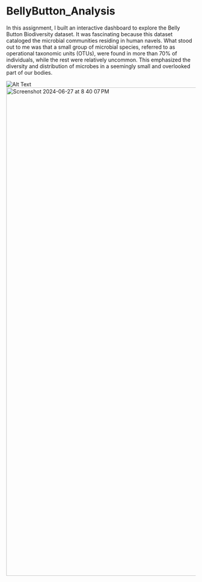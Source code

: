 # BellyButton_Analysis


In this assignment, I built an interactive dashboard to explore the Belly Button Biodiversity dataset. It was fascinating because this dataset cataloged the microbial communities residing in human navels. What stood out to me was that a small group of microbial species, referred to as operational taxonomic units (OTUs), were found in more than 70% of individuals, while the rest were relatively uncommon. This emphasized the diversity and distribution of microbes in a seemingly small and overlooked part of our bodies.

![Alt Text](.png)
<img width="1297" alt="Screenshot 2024-06-27 at 8 40 07 PM" src="https://github.com/mattcat1221/BellyButton_Analysis/assets/158774626/769480c9-4ab4-41ca-8fe5-694285605223">
